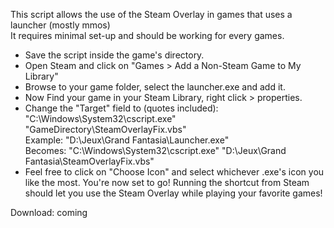 This script allows the use of the Steam Overlay in games that uses a launcher (mostly mmos)  
It requires minimal set-up and should be working for every games.
  - Save the script inside the game's directory.
  - Open Steam and click on "Games > Add a Non-Steam Game to My Library"
  - Browse to your game folder, select the launcher.exe and add it.
  - Now Find your game in your Steam Library, right click > properties.
  - Change the "Target" field to (quotes included):  
  "C:\Windows\System32\cscript.exe" "GameDirectory\SteamOverlayFix.vbs"  
	Example: "D:\Jeux\Grand Fantasia\Launcher.exe"  
	Becomes: "C:\Windows\System32\cscript.exe" "D:\Jeux\Grand Fantasia\SteamOverlayFix.vbs"  
  - Feel free to click on "Choose Icon" and select whichever .exe's icon you like the most.
You're now set to go! Running the shortcut from Steam should let you use the Steam Overlay while playing your favorite games!
	 
Download: coming
